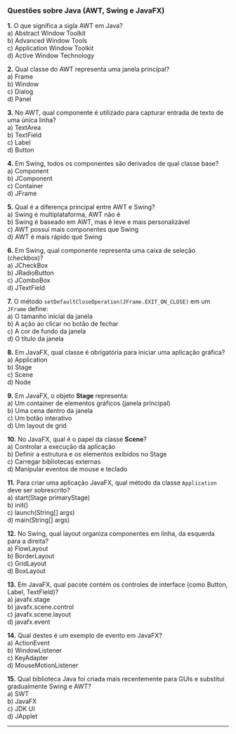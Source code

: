 ### Questões sobre Java (AWT, Swing e JavaFX)

**1.** O que significa a sigla AWT em Java?  
a) Abstract Window Toolkit  
b) Advanced Window Tools  
c) Application Window Toolkit  
d) Active Window Technology  

**2.** Qual classe do AWT representa uma janela principal?  
a) Frame  
b) Window  
c) Dialog  
d) Panel  

**3.** No AWT, qual componente é utilizado para capturar entrada de texto de uma única linha?  
a) TextArea  
b) TextField  
c) Label  
d) Button  

**4.** Em Swing, todos os componentes são derivados de qual classe base?  
a) Component  
b) JComponent  
c) Container  
d) JFrame  

**5.** Qual é a diferença principal entre AWT e Swing?  
a) Swing é multiplataforma, AWT não é  
b) Swing é baseado em AWT, mas é leve e mais personalizável  
c) AWT possui mais componentes que Swing  
d) AWT é mais rápido que Swing  

**6.** Em Swing, qual componente representa uma caixa de seleção (checkbox)?  
a) JCheckBox  
b) JRadioButton  
c) JComboBox  
d) JTextField  

**7.** O método `setDefaultCloseOperation(JFrame.EXIT_ON_CLOSE)` em um `JFrame` define:  
a) O tamanho inicial da janela  
b) A ação ao clicar no botão de fechar  
c) A cor de fundo da janela  
d) O título da janela  

**8.** Em JavaFX, qual classe é obrigatória para iniciar uma aplicação gráfica?  
a) Application  
b) Stage  
c) Scene  
d) Node  

**9.** Em JavaFX, o objeto **Stage** representa:  
a) Um container de elementos gráficos (janela principal)  
b) Uma cena dentro da janela  
c) Um botão interativo  
d) Um layout de grid  

**10.** No JavaFX, qual é o papel da classe **Scene**?  
a) Controlar a execução da aplicação  
b) Definir a estrutura e os elementos exibidos no Stage  
c) Carregar bibliotecas externas  
d) Manipular eventos de mouse e teclado  

**11.** Para criar uma aplicação JavaFX, qual método da classe `Application` deve ser sobrescrito?  
a) start(Stage primaryStage)  
b) init()  
c) launch(String[] args)  
d) main(String[] args)  

**12.** No Swing, qual layout organiza componentes em linha, da esquerda para a direita?  
a) FlowLayout  
b) BorderLayout  
c) GridLayout  
d) BoxLayout  

**13.** Em JavaFX, qual pacote contém os controles de interface (como Button, Label, TextField)?  
a) javafx.stage  
b) javafx.scene.control  
c) javafx.scene.layout  
d) javafx.event  

**14.** Qual destes é um exemplo de evento em JavaFX?  
a) ActionEvent  
b) WindowListener  
c) KeyAdapter  
d) MouseMotionListener  

**15.** Qual biblioteca Java foi criada mais recentemente para GUIs e substitui gradualmente Swing e AWT?  
a) SWT  
b) JavaFX  
c) JDK UI  
d) JApplet  

---
